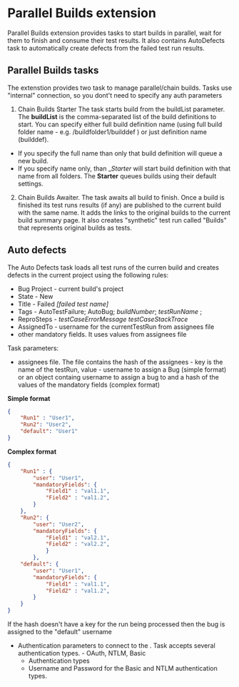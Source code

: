 # Parallel Builds extension

Parallel Builds extension provides tasks to start builds in parallel, wait for them to finish and consume their test results. It also contains AutoDefects task to automatically create defects from the failed test run results.

## Parallel Builds tasks
The extenstion provides two task to manage parallel/chain builds. Tasks use "internal" connection, so you dont't need to specify any auth parameters 


1. Chain Builds Starter
The task starts build from the buildList parameter. The __buildList__ is the comma-separated list of the build definitions to start. 
You can specify either full build definition name (using full build folder name - e.g. /buildfolder1/builddef ) or just definition name (builddef). 
* If you specify the full name than only that build definition will queue a new build. 
* If you specify name only, than __Starter_ will start build definition with that name from all folders. 
The __Starter__ queues builds using their default settings.

2. Chain Builds Awaiter. 
The task awaits all build to finish. Once a build is finished its test runs results (if any) are published to the current build with the same name. 
It adds the links to the original builds to the current build summary page. It also creates "synthetic" test run called "Builds" that represents original builds as tests. 

## Auto defects
The Auto Defects task loads all test runs of the curren build and creates defects in the current project using the following rules:

* Bug Project - current build's project
* State - New
* Title - Failed _[failed test name]_
* Tags - AutoTestFailure; AutoBug; _buildNumber_; _testRunName_ ;
* ReproSteps - _testCaseErrorMessage_ _testCaseStackTrace_ 
* AssignedTo - username for the currentTestRun from assignees file
* other mandatory fields. It uses values from assignees file

Task parameters: 

* assignees file. The file contains the hash of the assignees - key is the name of the testRun, value - username to assign a Bug (simple format) or an object containg username to assign a bug to and a hash of the values of the mandatory fields (complex format)

__Simple format__
```json
{
    "Run1" : "User1",
    "Run2": "User2",
    "default": "User1"
}
``` 

__Complex format__
```json
{
    "Run1" : {
        "user": "User1",
        "mandatoryFields": {
            "Field1" : "val1.1",
            "Field2" : "val1.2",
        }
    },
    "Run2": {
        "user": "User2",
        "mandatoryFields": {
            "Field1" : "val2.1",
            "Field2" : "val2.2",
            }
        },
    "default": {
        "user": "User1",
        "mandatoryFields": {
            "Field1" : "val1.1",
            "Field2" : "val1.2",
        }
    }
}
``` 


If the hash doesn't have a key for the run being processed then the bug is assigned to the "default" username

* Authentication parameters to connect to the . Task accepts several authentication types. - OAuth, NTLM, Basic 
    * Authentication types
    * Username and Password for the Basic and NTLM authentication types.

